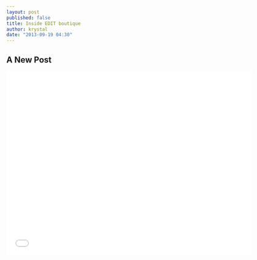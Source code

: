 ```yaml
---
layout: post
published: false
title: Inside EDIT boutique
author: krystal
date: "2013-09-19 04:30"
---
```


## A New Post

<iframe width="640" height="480" src="//www.youtube.com/embed/rqM06s_C-54" frameborder="0" allowfullscreen></iframe>
